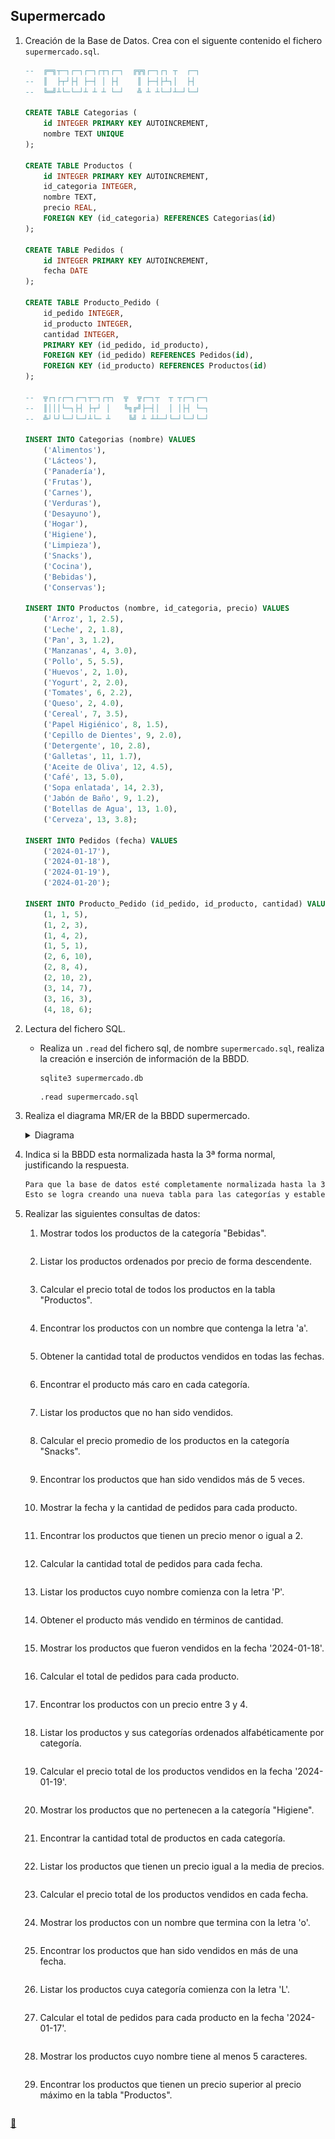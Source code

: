 ## Supermercado

1. Creación de la Base de Datos.
    Crea con el siguente contenido el fichero `supermercado.sql`.

    ```sql
    --  ╔═╗┬─┐┌─┐┌─┐┌┬┐┌─┐  ╔╦╗┌─┐┌┐ ┬  ┌─┐
    --  ║  ├┬┘├┤ ├─┤ │ ├┤    ║ ├─┤├┴┐│  ├┤ 
    --  ╚═╝┴└─└─┘┴ ┴ ┴ └─┘   ╩ ┴ ┴└─┘┴─┘└─┘

    CREATE TABLE Categorias (
        id INTEGER PRIMARY KEY AUTOINCREMENT,
        nombre TEXT UNIQUE
    );

    CREATE TABLE Productos (
        id INTEGER PRIMARY KEY AUTOINCREMENT,
        id_categoria INTEGER,
        nombre TEXT,
        precio REAL,
        FOREIGN KEY (id_categoria) REFERENCES Categorias(id)
    );

    CREATE TABLE Pedidos (
        id INTEGER PRIMARY KEY AUTOINCREMENT,
        fecha DATE
    );

    CREATE TABLE Producto_Pedido (
        id_pedido INTEGER,
        id_producto INTEGER,
        cantidad INTEGER,
        PRIMARY KEY (id_pedido, id_producto),
        FOREIGN KEY (id_pedido) REFERENCES Pedidos(id),
        FOREIGN KEY (id_producto) REFERENCES Productos(id)
    );

    --  ╦┌┐┌┌─┐┌─┐┬─┐┌┬┐  ╦  ╦┌─┐┬  ┬ ┬┌─┐┌─┐
    --  ║│││└─┐├┤ ├┬┘ │   ╚╗╔╝├─┤│  │ │├┤ └─┐
    --  ╩┘└┘└─┘└─┘┴└─ ┴    ╚╝ ┴ ┴┴─┘└─┘└─┘└─┘

    INSERT INTO Categorias (nombre) VALUES 
        ('Alimentos'),
        ('Lácteos'),
        ('Panadería'),
        ('Frutas'),
        ('Carnes'),
        ('Verduras'),
        ('Desayuno'),
        ('Hogar'),
        ('Higiene'),
        ('Limpieza'),
        ('Snacks'),
        ('Cocina'),
        ('Bebidas'),
        ('Conservas');

    INSERT INTO Productos (nombre, id_categoria, precio) VALUES 
        ('Arroz', 1, 2.5),
        ('Leche', 2, 1.8),
        ('Pan', 3, 1.2),
        ('Manzanas', 4, 3.0),
        ('Pollo', 5, 5.5),
        ('Huevos', 2, 1.0),
        ('Yogurt', 2, 2.0),
        ('Tomates', 6, 2.2),
        ('Queso', 2, 4.0),
        ('Cereal', 7, 3.5),
        ('Papel Higiénico', 8, 1.5),
        ('Cepillo de Dientes', 9, 2.0),
        ('Detergente', 10, 2.8),
        ('Galletas', 11, 1.7),
        ('Aceite de Oliva', 12, 4.5),
        ('Café', 13, 5.0),
        ('Sopa enlatada', 14, 2.3),
        ('Jabón de Baño', 9, 1.2),
        ('Botellas de Agua', 13, 1.0),
        ('Cerveza', 13, 3.8);

    INSERT INTO Pedidos (fecha) VALUES 
        ('2024-01-17'),
        ('2024-01-18'),
        ('2024-01-19'),
        ('2024-01-20');

    INSERT INTO Producto_Pedido (id_pedido, id_producto, cantidad) VALUES 
        (1, 1, 5),
        (1, 2, 3),
        (1, 4, 2),
        (1, 5, 1),
        (2, 6, 10),
        (2, 8, 4),
        (2, 10, 2),
        (3, 14, 7),
        (3, 16, 3),
        (4, 18, 6);
    ```
2. Lectura del fichero SQL.
    * Realiza un `.read` del fichero sql, de nombre `supermercado.sql`, realiza la creación e inserción de información de la BBDD.

        ```shell
        sqlite3 supermercado.db
        ```

        ```sqlite3
        .read supermercado.sql
        ```
3. Realiza el diagrama MR/ER de la BBDD supermercado.
    <details>
    <summary>Diagrama</summary>
    <img src="https://raw.githubusercontent.com/FJrodafo/University/main/DAW/BAE/T12_Supermercado/Assets/Supermercado.drawio.svg">
    </details>
4. Indica si la BBDD esta normalizada hasta la 3ª forma normal, justificando la respuesta.

    ```txt
    Para que la base de datos esté completamente normalizada hasta la 3ª Forma Normal (3FN), es necesario eliminar la redundancia en la columna categoria de la tabla Productos.
    Esto se logra creando una nueva tabla para las categorías y estableciendo una relación entre ambas tablas.
    ```
5. Realizar las siguientes consultas de datos:
    1. Mostrar todos los productos de la categoría "Bebidas".

        ```sql
        
        ```
    2. Listar los productos ordenados por precio de forma descendente.

        ```sql
        
        ```
    3. Calcular el precio total de todos los productos en la tabla "Productos".

        ```sql
        
        ```
    4. Encontrar los productos con un nombre que contenga la letra 'a'.

        ```sql
        
        ```
    5. Obtener la cantidad total de productos vendidos en todas las fechas.

        ```sql
        
        ```
    6. Encontrar el producto más caro en cada categoría.

        ```sql
        
        ```
    7. Listar los productos que no han sido vendidos.

        ```sql
        
        ```
    8. Calcular el precio promedio de los productos en la categoría "Snacks".

        ```sql
        
        ```
    9. Encontrar los productos que han sido vendidos más de 5 veces.

        ```sql
        
        ```
    10. Mostrar la fecha y la cantidad de pedidos para cada producto.

        ```sql
        
        ```
    11. Encontrar los productos que tienen un precio menor o igual a 2.

        ```sql
        
        ```
    12. Calcular la cantidad total de pedidos para cada fecha.

        ```sql
        
        ```
    13. Listar los productos cuyo nombre comienza con la letra 'P'.

        ```sql
        
        ```
    14. Obtener el producto más vendido en términos de cantidad.

        ```sql
        
        ```
    15. Mostrar los productos que fueron vendidos en la fecha '2024-01-18'.

        ```sql
        
        ```
    16. Calcular el total de pedidos para cada producto.

        ```sql
        
        ```
    17. Encontrar los productos con un precio entre 3 y 4.

        ```sql
        
        ```
    18. Listar los productos y sus categorías ordenados alfabéticamente por categoría.

        ```sql
        
        ```
    19. Calcular el precio total de los productos vendidos en la fecha '2024-01-19'.

        ```sql
        
        ```
    20. Mostrar los productos que no pertenecen a la categoría "Higiene".

        ```sql
        
        ```
    21. Encontrar la cantidad total de productos en cada categoría.

        ```sql
        
        ```
    22. Listar los productos que tienen un precio igual a la media de precios.

        ```sql
        
        ```
    23. Calcular el precio total de los productos vendidos en cada fecha.

        ```sql
        
        ```
    24. Mostrar los productos con un nombre que termina con la letra 'o'.

        ```sql
        
        ```
    25. Encontrar los productos que han sido vendidos en más de una fecha.

        ```sql
        
        ```
    26. Listar los productos cuya categoría comienza con la letra 'L'.

        ```sql
        
        ```
    27. Calcular el total de pedidos para cada producto en la fecha '2024-01-17'.

        ```sql
        
        ```
    28. Mostrar los productos cuyo nombre tiene al menos 5 caracteres.

        ```sql
        
        ```
    29. Encontrar los productos que tienen un precio superior al precio máximo en la tabla "Productos".

        ```sql
        
        ```

<link rel="stylesheet" href="./../../../README.css">
<a class="scrollup" href="#top">&#x1F53C</a>
